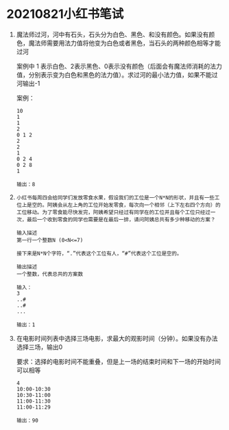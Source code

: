 # 20210821小红书笔试

1. 魔法师过河，河中有石头，石头分为白色、黑色、和没有颜色。如果没有颜色，魔法师需要用法力值将他变为白色或者黑色，当石头的两种颜色相等才能过河

   案例中 1 表示白色、2表示黑色、0表示没有颜色（后面会有魔法师消耗的法力值，分别表示变为白色和黑色的法力值）。求过河的最小法力值，如果不能过河输出-1

   案例：

   ```
   10
   1
   1
   2
   0 1 2
   2
   2
   1
   0 2 4
   0 2 8
   1
   
   输出：8
   ```

   

2. ```
   小红书每周四会给同学们发放零食水果，假设我们的工位是一个N*N的形状，并且有一些工位上是空的。阿姨会从左上角的工位开始发零食，每次向一个相邻（上下左右四个方向）的工位移动。为了零食能尽快发完，阿姨希望只经过有同学在的工位并且每个工位只经过一次，最后一个收到零食的同学也需要是在最后一排，请问阿姨总共有多少种移动的方案？
   
   输入描述
   第一行一个整数N (0<N<=7)
   
   接下来是N*N个字符，“.”代表这个工位有人，“#”代表这个工位是空的。
   
   输出描述
   一个整数，代表总共的方案数
   
   输入：
   3
   ..#
   ..#
   ...
   
   输出：1
   ```



3. 在电影时间列表中选择三场电影，求最大的观影时间（分钟）。如果没有办法选择三场，输出0

   要求：选择的电影时间不能重叠，但是上一场的结束时间和下一场的开始时间可以相等

   ```
   4
   10:00-10:30
   10:30-11:00
   11:00-11:30
   11:00-11:29
   
   输出：90
   ```

   

   